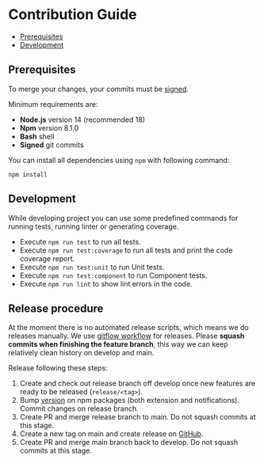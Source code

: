 # Contribution Guide

* [Prerequisites](#prerequisites)
* [Development](#development)

## Prerequisites

To merge your changes, your commits must be [signed](https://docs.github.com/en/authentication/managing-commit-signature-verification/signing-commits).

Minimum requirements are:
- **Node.js** version 14 (recommended 18)
- **Npm** version 8.1.0
- **Bash** shell
- **Signed** git commits

You can install all dependencies using `npm` with following command:

```
npm install
```

## Development
While developing project you can use some predefined commands for running tests, running linter or generating coverage.

- Execute `npm run test` to run all tests.
- Execute `npm run test:coverage` to run all tests and print the code coverage report.
- Execute `npm run test:unit` to run Unit tests.
- Execute `npm run test:component` to run Component tests.
- Execute `npm run lint` to show lint errors in the code.

## Release procedure
At the moment there is no automated release scripts, which means we do releases manually. We use [gitflow workflow](https://www.atlassian.com/git/tutorials/comparing-workflows/gitflow-workflow) for releases. Please **squash commits when finishing the feature branch**, this way we can keep relatively clean history on develop and main. 

Release following these steps:

1. Create and check out release branch off develop once new features are ready to be released (`release/<tag>`).
2. Bump [version](https://semver.org/) on npm packages (both extension and notifications). Commit changes on release branch.
3. Create PR and merge release branch to main. Do not squash commits at this stage.
4. Create a new tag on main and create release on [GitHub](https://github.com/mollie/commercetools/releases).
5. Create PR and merge main branch back to develop. Do not squash commits at this stage.